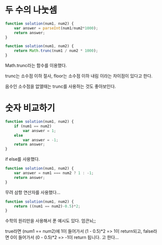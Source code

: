 # 두 수의 나눗셈
```js
function solution(num1, num2) {
    var answer = parseInt(num1/num2*1000);
    return answer;
}
```

```js
function solution(num1, num2) {
    return Math.trunc(num1 / num2 * 1000);
}
```
Math.trunc라는 함수를 이용했다.

trunc는 소수점 이하 절사, floor는 소수점 이하 내림 이라는 차이점이 있다고 한다.

음수인 소수점을 없앨때는 trunc를 사용하는 것도 좋아보인다.

# 숫자 비교하기
```js
function solution(num1, num2) {
    if (num1 == num2)
        var answer = 1;
    else
        var answer = -1;
    return answer;
}
```
if else를 사용했다.

```js
function solution(num1, num2) {
    var answer = num1 === num2 ? 1 : -1;
    return answer;
}
```
무려 삼항 연산자를 사용했다...

```js
function solution(num1, num2) {
    return ((num1 == num2)-0.5)*2;
}
```
수학의 원리만을 사용해서 푼 예시도 있다. 엄큰뇌;;

true라면 (num1 == num2)에 1이 들어가서 (1 - 0.5)*2 => 1이 return되고, false라면 0이 들어가서 (0 - 0.5)*2 => -1이 return 됩니다. 고 한다...
